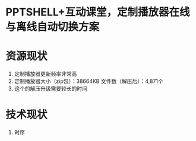 PPTSHELL+互动课堂，定制播放器在线与离线自动切换方案
=====
# 资源现状
1. 定制播放器更新频率非常高
1. 定制播放器大小（zip包）：38664KB 文件数（解压后）：4,871个
1. 这个的解压升级需要较长的时间
# 技术现状
1. 时序


